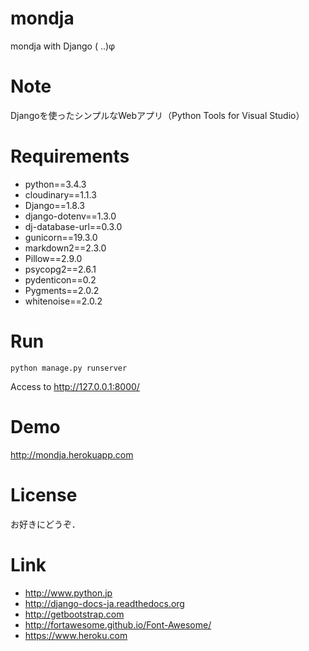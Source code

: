 # mondja
mondja with Django ( ..)φ

# Note
Djangoを使ったシンプルなWebアプリ（Python Tools for Visual Studio）

# Requirements
* python==3.4.3
* cloudinary==1.1.3
* Django==1.8.3
* django-dotenv==1.3.0
* dj-database-url==0.3.0
* gunicorn==19.3.0
* markdown2==2.3.0
* Pillow==2.9.0
* psycopg2==2.6.1
* pydenticon==0.2
* Pygments==2.0.2
* whitenoise==2.0.2

# Run
~~~
python manage.py runserver
~~~
Access to http://127.0.0.1:8000/

# Demo
http://mondja.herokuapp.com

# License
お好きにどうぞ．

# Link
* http://www.python.jp
* http://django-docs-ja.readthedocs.org
* http://getbootstrap.com
* http://fortawesome.github.io/Font-Awesome/
* https://www.heroku.com
